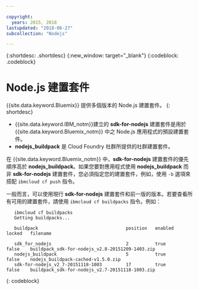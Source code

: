 ```yaml
---

copyright:
  years: 2015, 2018
lastupdated: "2018-06-27"
subcollection: "Nodejs"

---
```


{:shortdesc: .shortdesc}
{:new_window: target="_blank"}
{:codeblock: .codeblock}

# Node.js 建置套件

{{site.data.keyword.Bluemix}} 提供多個版本的 Node.js 建置套件。
{: shortdesc}

* {{site.data.keyword.IBM_notm}}建立的 **sdk-for-nodejs** 建置套件是用於 {{site.data.keyword.Bluemix_notm}} 中之 Node.js 應用程式的預設建置套件。
* **nodejs_buildpack** 是 Cloud Foundry 社群所提供的社群建置套件。

在 {{site.data.keyword.Bluemix_notm}} 中，**sdk-for-nodejs** 建置套件的優先順序高於 **nodejs_buildpack**。如果您要對應用程式使用 **nodejs_buildpack** 而非 **sdk-for-nodejs** 建置套件，您必須指定您的建置套件，例如，使用 `-b` 選項來搭配 `ibmcloud cf push` 指令。

一般而言，可以使用現行 **sdk-for-nodejs** 建置套件和前一版的版本。若要查看所有可用的建置套件，請使用 `ibmcloud cf buildpacks` 指令。例如：

```
   ibmcloud cf buildpacks
   Getting buildpacks...

   buildpack                                 position   enabled   locked   filename   

   sdk_for_nodejs                            2          true      false    buildpack_sdk-for-nodejs_v2.8-20151209-1403.zip   
   nodejs_buildpack                          5          true      false    nodejs_buildpack-cached-v1.5.0.zip   
   sdk-for-nodejs_v2_7-20151118-1003         17         true      false    buildpack_sdk-for-nodejs_v2.7-20151118-1003.zip
```
{: codeblock}
